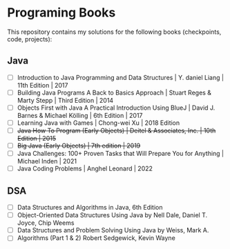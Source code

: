 # Programing Books

This repository contains my solutions for the following books (checkpoints, code, projects):

## Java

- [ ] Introduction to Java Programming and Data Structures | Y. daniel Liang | 11th Edition | 2017
- [ ] Building Java Programs A Back to Basics Approach | Stuart Reges & Marty Stepp | Third Edition | 2014
- [ ] Objects First with Java A Practical Introduction Using BlueJ | David J. Barnes & Michael Kölling | 6th Edition | 2017
- [ ] Learning Java with Games | Chong-wei Xu | 2018 Edition
- [ ] ~~Java How To Program (Early Objects) | Deitel & Associates, Inc. | 10th Edition | 2015~~
- [ ] ~~Big Java (Early Objects) | 7th edition | 2019~~
- [ ] Java Challenges: 100+ Proven Tasks that Will Prepare You for Anything | Michael Inden | 2021
- [ ] Java Coding Problems |  Anghel Leonard | 2022

## DSA

- [ ] Data Structures and Algorithms in Java, 6th Edition
- [ ] Object-Oriented Data Structures Using Java by Nell Dale, Daniel T. Joyce, Chip Weems
- [ ] Data Structures and Problem Solving Using Java by Weiss, Mark A.
- [ ] Algorithms (Part 1 & 2) Robert Sedgewick, Kevin Wayne
